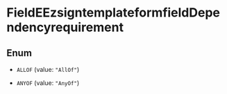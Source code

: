

# FieldEEzsigntemplateformfieldDependencyrequirement

## Enum


* `ALLOF` (value: `"AllOf"`)

* `ANYOF` (value: `"AnyOf"`)



